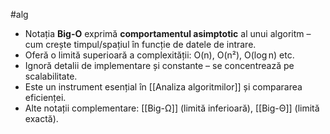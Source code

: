 #alg 

- Notația **Big-O** exprimă **comportamentul asimptotic** al unui algoritm – cum crește timpul/spațiul în funcție de datele de intrare.
- Oferă o limită superioară a complexității: O(n), O(n²), O(log n) etc.
- Ignoră detalii de implementare și constante – se concentrează pe scalabilitate.
- Este un instrument esențial în [[Analiza algoritmilor]] și compararea eficienței.
- Alte notații complementare: [[Big-Ω]] (limită inferioară), [[Big-Θ]] (limită exactă).

